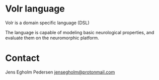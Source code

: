 # Volr language
Volr is a domain specific language (DSL)

The language is capable of modeling basic neurological properties, and evaluate them on the neuromorphic platform.

# Contact
Jens Egholm Pedersen <jensegholm@protonmail.com>

